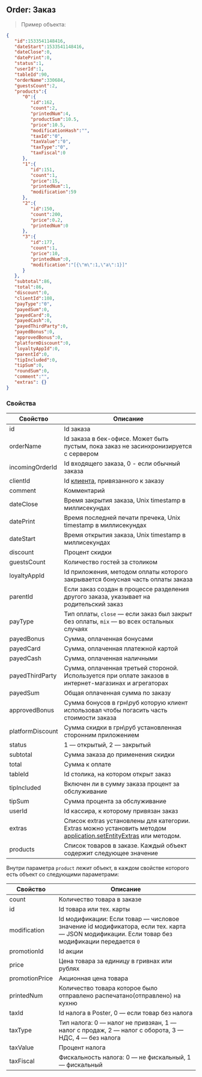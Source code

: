 ## Order: Заказ

> Пример объекта: 

```json
{
   "id":1533541148416,
   "dateStart":1533541148416,
   "dateClose":0,
   "datePrint":0,
   "status":1,
   "userId":1,
   "tableId":90,
   "orderName":330684,
   "guestsCount":2,
   "products":{
      "0":{
         "id":162,
         "count":2,
         "printedNum":4,
         "productSum":10.5,
         "price":10.5,
         "modificationHash":"",
         "taxId":"0",
         "taxValue":"0",
         "taxType":"0",
         "taxFiscal":0
      },
      "1":{
         "id":151,
         "count":1,
         "price":15,
         "printedNum":1,
         "modification":59
      },
      "2":{
         "id":150,
         "count":200,
         "price":0.2,
         "printedNum":0
      },
      "3":{
         "id":177,
         "count":1,
         "price":10,
         "printedNum":0,
         "modification":"[{\"m\":1,\"a\":1}]"
      }
   },
   "subtotal":86,
   "total":86,
   "discount":0,
   "clientId":108,
   "payType":"0",
   "payedSum":0,
   "payedCard":0,
   "payedCash":0,
   "payedThirdParty":0,
   "payedBonus":0,
   "approvedBonus":0,
   "platformDiscount":0,
   "loyaltyAppId":0,
   "parentId":0,
   "tipIncluded":0,
   "tipSum":0,
   "roundSum":0,
   "comment":"",
   "extras": {}
}
```

### Свойства

Свойство | Описание
-------- | --------
id | Id заказа
orderName | Id заказа в бек-офисе. Может быть пустым, пока заказ не засинхронизируется с сервером
incomingOrderId | Id входящего заказа, 0 - если обычный заказа 
clientId | Id [клиента](/docs/v3/pos/types/client), привязанного к заказу
comment | Комментарий
dateClose | Время закрытия заказа, Unix timestamp в миллисекундах
datePrint | Время последней печати пречека, Unix timestamp в миллисекундах
dateStart | Время открытия заказа, Unix timestamp в миллисекундах
discount | Процент скидки
guestsCount | Количество гостей за столиком
loyaltyAppId | Id приложения, методом оплаты которого закрывается бонусная часть оплаты заказа
parentId | Если заказ создан в процессе разделения другого заказа, указывает на родительский заказ
payType | Тип оплаты, `close` — если заказ был закрыт без оплаты, `mix` — во всех остальных случаях
payedBonus | Сумма, оплаченная бонусами
payedCard | Сумма, оплаченная платежной картой
payedCash | Сумма, оплаченная наличными
payedThirdParty | Сумма, оплаченная третьей стороной. Используется при оплате заказов в интернет-магазинах и агрегаторах
payedSum | Общая оплаченная сумма по заказу
approvedBonus | Сумма бонусов в грн\руб которую клиент использовал чтобы погасить часть стоимости заказа 
platformDiscount | Сумма скидки в грн\руб установленная сторонним приложением  
status | 1 — открытый, 2 — закрытый
subtotal | Сумма заказа до применения скидки
total | Сумма к оплате
tableId | Id столика, на котором открыт заказ
tipIncluded | Включен ли в сумму заказа процент за обслуживание
tipSum | Сумма процента за обслуживание
userId | Id кассира, к которому привязан заказ
extras | Список extras установлены для категории. Extras можно установить методом [application.setEntityExtras](https://dev.joinposter.com/docs/v3/web/application/setEntityExtras) или методом.
products | Список товаров в заказе. Каждый объект содержит следующее значение 

Внутри параметра `product` лежит объект, в каждом свойстве которого есть объект со следующими параметрами:

Свойство | Описание
-------- | --------
count | Количество товара в заказе  
id | Id товара или тех. карты
modification | Id модификации: Если товар — числовое значение id модификатора, если тех. карта — JSON модификации. Если товар без модификации передается `0` 
promotionId | Id акции
price | Цена товара за единицу в гривнах или рублях 
promotionPrice | Акционная цена товара 
printedNum | Количество товара которое было отправлено распечатано(отправлено) на кухню
taxId | Id налога в Poster, 0 — если товар без налога
taxType | Тип налога: 0 — налог не привзяан, 1 — налог с продаж, 2 — налог с оборота, 3 — НДС, 4 — без налога
taxValue | Процент налога
taxFiscal | Фискальность налога: 0 — не фискальный, 1 — фискальный
